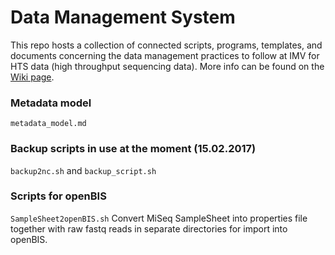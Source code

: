 # Data Management System

This repo hosts a collection of connected scripts, programs, templates, and
documents concerning the data management practices to follow at IMV for HTS
data (high throughput sequencing data). More info can be found on the
[Wiki page](https://github.com/medvir/DMS/wiki).

### Metadata model
`metadata_model.md`

### Backup scripts in use at the moment (15.02.2017)
`backup2nc.sh` and `backup_script.sh`

### Scripts for openBIS
`SampleSheet2openBIS.sh` Convert MiSeq SampleSheet into properties file together with raw fastq reads in separate directories for import into openBIS.
